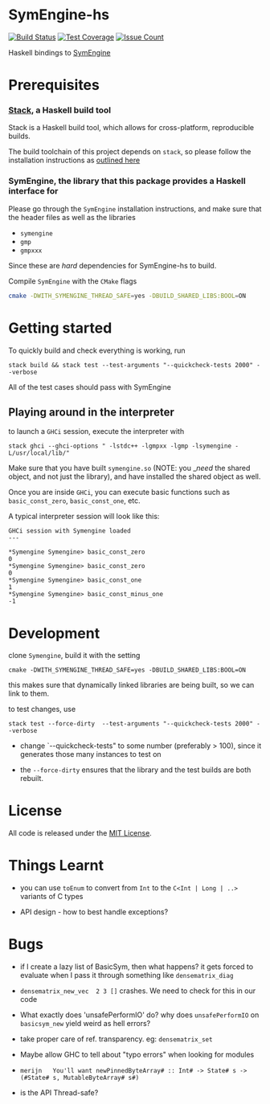 # SymEngine-hs

[![Build Status](https://travis-ci.org/symengine/symengine.hs.svg?branch=master)](https://travis-ci.org/symengine/symengine.hs)
[![Test Coverage](https://codeclimate.com/github/symengine/symengine.hs/badges/coverage.svg)](https://codeclimate.com/github/symengine/symengine.hs/coverage)
[![Issue Count](https://codeclimate.com/github/symengine/symengine.hs/badges/issue_count.svg)](https://codeclimate.com/github/symengine/symengine.hs)

Haskell bindings to [SymEngine](https://github.com/symengine/symengine)

# Prerequisites

### [Stack](http://docs.haskellstack.org/en/stable/README/), a Haskell build tool

Stack is a Haskell build tool, which allows for cross-platform, reproducible builds.

The build toolchain of this project depends on `stack`, so please follow the installation
instructions as [outlined here](http://docs.haskellstack.org/en/stable/README/#how-to-install)

### SymEngine, the library that this package provides a Haskell interface for

Please go through the `SymEngine` installation instructions, and make sure that the header files
as well as the libraries

* `symengine`
* `gmp`
* `gmpxxx`

Since these are *hard* dependencies for SymEngine-hs to build.

Compile `SymEngine` with the `CMake` flags

```bash
cmake -DWITH_SYMENGINE_THREAD_SAFE=yes -DBUILD_SHARED_LIBS:BOOL=ON
```

# Getting started

To quickly build and check everything is working, run

```
stack build && stack test --test-arguments "--quickcheck-tests 2000" --verbose
```

All of the test cases should pass with SymEngine

## Playing around in the interpreter

to launch a `GHCi` session, execute the interpreter with

```
stack ghci --ghci-options " -lstdc++ -lgmpxx -lgmp -lsymengine -L/usr/local/lib/"
```


Make sure that you have built `symengine.so` (NOTE: you __need_ the shared object, and not just the library), and
have installed the shared object as well.


Once you are inside `GHCi`, you can execute basic functions such as `basic_const_zero`, `basic_const_one`, etc.


A typical  interpreter session will look like this:

```
GHCi session with Symengine loaded
---

*Symengine Symengine> basic_const_zero
0
*Symengine Symengine> basic_const_zero
0
*Symengine Symengine> basic_const_one
1
*Symengine Symengine> basic_const_minus_one
-1
```

# Development

clone `Symengine`, build it with the setting

```
cmake -DWITH_SYMENGINE_THREAD_SAFE=yes -DBUILD_SHARED_LIBS:BOOL=ON
```

this makes sure that dynamically linked libraries are being built, so we can
link to them.


to test changes, use
```
stack test --force-dirty  --test-arguments "--quickcheck-tests 2000" --verbose
```

* change `--quickcheck-tests" to some number (preferably > 100), since it generates those many instances to
test on

* the `--force-dirty` ensures that the library and the test builds are both
rebuilt.


# License

All code is released under the [MIT License](https://github.com/symengine/symengine.hs/blob/master/LICENSE).


# Things Learnt 

* you can use `toEnum` to convert from `Int` to the `C<Int | Long | ..>` variants
of C types

* API design - how to best handle exceptions?

# Bugs

* if I create a lazy list of BasicSym, then what happens? it gets forced to evaluate
when I pass it through something like `densematrix_diag`


* `densematrix_new_vec  2 3 []` crashes. We need to check for this in our code


* What exactly does 'unsafePerformIO' do? why does `unsafePerformIO` on `basicsym_new`
yield weird as hell errors?

* take proper care of ref. transparency. eg: `densematrix_set`

* Maybe allow GHC to tell about "typo errors" when looking for modules

* `merijn	You'll want newPinnedByteArray# :: Int# -> State# s -> (#State# s, MutableByteArray# s#)`

* is the API Thread-safe?
